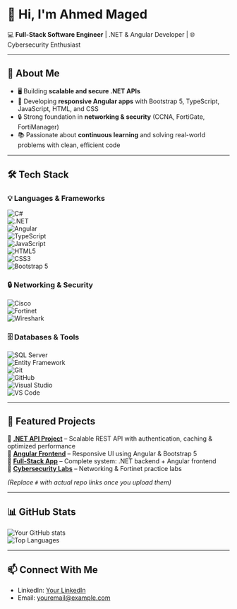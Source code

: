 # 👋 Hi, I'm Ahmed Maged

💻 **Full-Stack Software Engineer** | .NET & Angular Developer | 🌐 Cybersecurity Enthusiast  

---

## 🚀 About Me
- 🖥️ Building **scalable and secure .NET APIs**  
- 🎨 Developing **responsive Angular apps** with Bootstrap 5, TypeScript, JavaScript, HTML, and CSS  
- 🔒 Strong foundation in **networking & security** (CCNA, FortiGate, FortiManager)  
- 📚 Passionate about **continuous learning** and solving real-world problems with clean, efficient code  

---

## 🛠️ Tech Stack

### 💡 Languages & Frameworks  
![C#](https://img.shields.io/badge/C%23-239120?style=for-the-badge&logo=c-sharp&logoColor=white)  
![.NET](https://img.shields.io/badge/.NET-512BD4?style=for-the-badge&logo=dotnet&logoColor=white)  
![Angular](https://img.shields.io/badge/Angular-DD0031?style=for-the-badge&logo=angular&logoColor=white)  
![TypeScript](https://img.shields.io/badge/TypeScript-3178C6?style=for-the-badge&logo=typescript&logoColor=white)  
![JavaScript](https://img.shields.io/badge/JavaScript-F7DF1E?style=for-the-badge&logo=javascript&logoColor=black)  
![HTML5](https://img.shields.io/badge/HTML5-E34F26?style=for-the-badge&logo=html5&logoColor=white)  
![CSS3](https://img.shields.io/badge/CSS3-1572B6?style=for-the-badge&logo=css3&logoColor=white)  
![Bootstrap 5](https://img.shields.io/badge/Bootstrap-7952B3?style=for-the-badge&logo=bootstrap&logoColor=white)  

### 🔒 Networking & Security  
![Cisco](https://img.shields.io/badge/Cisco-1BA0D7?style=for-the-badge&logo=cisco&logoColor=white)  
![Fortinet](https://img.shields.io/badge/Fortinet-EE3124?style=for-the-badge&logo=fortinet&logoColor=white)  
![Wireshark](https://img.shields.io/badge/Wireshark-1679A7?style=for-the-badge&logo=wireshark&logoColor=white)  

### 🗄️ Databases & Tools  
![SQL Server](https://img.shields.io/badge/SQL%20Server-CC2927?style=for-the-badge&logo=microsoftsqlserver&logoColor=white)  
![Entity Framework](https://img.shields.io/badge/Entity%20Framework-512BD4?style=for-the-badge&logo=.net&logoColor=white)  
![Git](https://img.shields.io/badge/Git-F05032?style=for-the-badge&logo=git&logoColor=white)  
![GitHub](https://img.shields.io/badge/GitHub-181717?style=for-the-badge&logo=github&logoColor=white)  
![Visual Studio](https://img.shields.io/badge/Visual%20Studio-5C2D91?style=for-the-badge&logo=visualstudio&logoColor=white)  
![VS Code](https://img.shields.io/badge/VS%20Code-007ACC?style=for-the-badge&logo=visualstudiocode&logoColor=white)  

---

## 📌 Featured Projects
🔹 [**.NET API Project**](#) – Scalable REST API with authentication, caching & optimized performance  
🔹 [**Angular Frontend**](#) – Responsive UI using Angular & Bootstrap 5  
🔹 [**Full-Stack App**](#) – Complete system: .NET backend + Angular frontend  
🔹 [**Cybersecurity Labs**](#) – Networking & Fortinet practice labs  

*(Replace `#` with actual repo links once you upload them)*  

---

## 📊 GitHub Stats
![Your GitHub stats](https://github-readme-stats.vercel.app/api?username=YOURUSERNAME&show_icons=true&theme=radical)  
![Top Languages](https://github-readme-stats.vercel.app/api/top-langs/?username=YOURUSERNAME&layout=compact&theme=radical)  

---

## 📫 Connect With Me
- LinkedIn: [Your LinkedIn](#)  
- Email: [youremail@example.com](mailto:youremail@example.com)  

